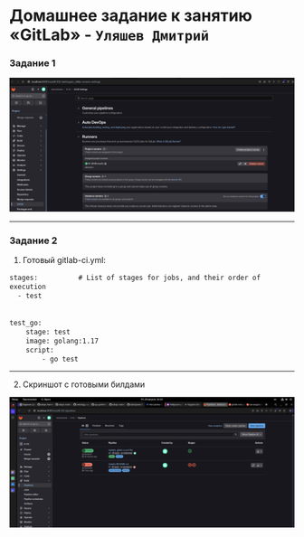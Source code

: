 # Домашнее задание к занятию «GitLab» - `Уляшев Дмитрий`




### Задание 1


![alt text](https://github.com/slav1power/8-03/blob/main/jop.png)


---

### Задание 2

1) Готовый gitlab-ci.yml:

```
stages:          # List of stages for jobs, and their order of execution
  - test


test_go:
    stage: test
    image: golang:1.17
    script:
        - go test

```




---

2) Скриншот с готовыми билдами

![alt text](https://github.com/slav1power/8-03/blob/main/job2.png)

